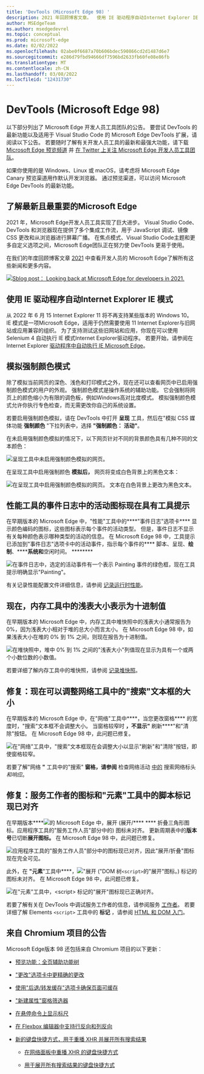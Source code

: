 ```yaml
---
title: 'DevTools (Microsoft Edge 98) '
description: 2021 年回顾博客文章。  使用 IE 驱动程序自动Internet Explorer IE 模式。  模拟强制颜色模式。  性能工具事件日志中的活动图标的工具提示。  内存工具中的浅表大小现在显示为十进制值。  网络工具的"搜索"文本框现在可以调整大小。  等等。
author: MSEdgeTeam
ms.author: msedgedevrel
ms.topic: conceptual
ms.prod: microsoft-edge
ms.date: 02/02/2022
ms.openlocfilehash: 02abe0f6687a70b606bdec590866cd2d1487d6e7
ms.sourcegitcommit: e286d79fbd94666df7596bd2633fb60fe08e86fb
ms.translationtype: MT
ms.contentlocale: zh-CN
ms.lasthandoff: 03/08/2022
ms.locfileid: "12431730"
---
```

# <a name="whats-new-in-devtools-microsoft-edge-98"></a>DevTools (Microsoft Edge 98) 

以下部分列出了 Microsoft Edge 开发人员工具团队的公告。  要尝试 DevTools 的最新功能以及适用于 Visual Studio Code 的 Microsoft Edge DevTools 扩展，请阅读以下公告。  若要随时了解有关开发人员工具的最新和最强大功能，请下载 [Microsoft Edge 预览频道](https://www.microsoftedgeinsider.com/download) 并 [在 Twitter 上关注 Microsoft Edge 开发人员工具团队](https://twitter.com/EdgeDevTools)。

如果你使用的是 Windows、Linux 或 macOS，请考虑将 Microsoft Edge Canary 预览渠道用作默认开发浏览器。  通过预览渠道，可以访问 Microsoft Edge DevTools 的最新功能。


<!-- ====================================================================== -->
## <a name="catch-up-on-the-latest-and-greatest-features-in-microsoft-edge"></a>了解最新且最重要的Microsoft Edge

<!-- careful changing h2 wording: Welcome tool potentially links to it -->

<!-- Title: Year-in-review: Microsoft Edge for developers -->
<!-- Subtitle: Catch up on the latest in developer tooling from Microsoft Edge. -->

2021 年，Microsoft Edge开发人员工具实现了巨大进步。  Visual Studio Code、DevTools 和浏览器现在提供了多个集成工作流，用于 JavaScript 调试、镜像 CSS 更改和从浏览器进行屏幕广播。  在焦点模式、Visual Studio Code主题和更多自定义选项之间，Microsoft Edge团队正在努力使 DevTools 更易于使用。

在我们的年度回顾博客文章 [2021](https://blogs.windows.com/msedgedev/2022/01/19/looking-back-at-microsoft-edge-for-developers-in-2021/) 中查看开发人员的 Microsoft Edge了解所有这些新闻和更多内容。

[![Sblog post： Looking back at Microsoft Edge for developers in 2021.](../../media/2022/02/blog-post-edge-devs-2021.png)](https://blogs.windows.com/msedgedev/2022/01/19/looking-back-at-microsoft-edge-for-developers-in-2021/)


<!-- ====================================================================== -->
## <a name="automate-ie-mode-with-internet-explorer-driver"></a>使用 IE 驱动程序自动Internet Explorer IE 模式

<!-- careful changing h2 wording: Welcome tool potentially links to it -->

<!-- Title: New support for automating IE mode -->
<!-- Subtitle: Test your legacy websites and apps by automating IE mode with Internet Explorer Driver. -->

从 2022 年 6 月 15 Internet Explorer 11 将不再支持某些版本的 Windows 10。 IE 模式是一项Microsoft Edge，适用于仍然需要使用 11 Internet Explorer与旧网站或应用兼容的组织。 为了支持测试这些旧网站和应用，你现在可以使用 Selenium 4 自动执行 IE 模式Internet Explorer驱动程序。 若要开始，请参阅在 Internet Explorer [驱动程序中自动执行 IE Microsoft Edge](../../../../webdriver-chromium/ie-mode.md)。


<!-- ====================================================================== -->
## <a name="emulate-forced-colors-mode"></a>模拟强制颜色模式

<!-- careful changing h2 wording: Welcome tool potentially links to it -->

<!-- Title: Emulation of forced colors in the Rendering tool -->
<!-- Subtitle: You can now do a spot check of what your product will look like on a device running in forced-colors mode, without having to change your operating system settings. -->

除了模拟当前网页的深色、浅色和打印模式之外，现在还可以查看网页中已启用强制颜色模式的用户的外观。  强制颜色模式是操作系统的辅助功能。  它会强制将网页上的颜色缩小为有限的调色板，例如Windows高对比度模式。  模拟强制颜色模式允许你执行专色检查，而无需更改你自己的系统设置。

若要启用强制颜色模拟，请在 DevTools 中打开 **呈现** 工具，然后在"模拟 CSS 媒体功能 **强制颜色** "下拉列表中，选择 **"强制颜色： 活动"**。

在未启用强制颜色模拟的情况下，以下网页针对不同的背景颜色具有几种不同的文本颜色：

![呈现工具中未启用强制颜色模拟的网页。](../../media/2022/02/emulate-forced-colors-not-applied.png)

在呈现工具中启用强制颜色 **模拟后，** 网页将变成白色背景上的黑色文本：

![在呈现工具中启用强制颜色模拟的网页。  文本在白色背景上更改为黑色文本。](../../media/2022/02/emulate-forced-colors-applied.png)


<!-- ====================================================================== -->
## <a name="activity-icons-in-the-event-log-of-the-performance-tool-now-have-tooltips"></a>性能工具的事件日志中的活动图标现在具有工具提示

<!-- careful changing h2 wording: Welcome tool potentially links to it -->

<!-- Title: Analyze runtime performance better with the Event Log in the Performance tool -->
<!-- Subtitle: Activity icons in the Event Log now have tooltips indicating the type of activity for each event, such as Scripting, Rendering, or Painting. -->

在早期版本的 Microsoft Edge 中，"性能"工具中的****"事件日志"选项卡**** 显示颜色编码的图标，这些图标表示每个事件的活动类型。  但是，事件日志不显示有关每种颜色表示哪种类型的活动的信息。  在 Microsoft Edge 98 中，工具提示已添加到"事件日志"选项卡中的活动事件，指示每个事件的**** 脚本、呈现、**绘制**、******系统和**空闲时间。 ********

![在事件日志中，选定的活动事件有一个表示 Painting 事件的绿色框，现在工具提示明确显示"Painting"。](../../media/2022/02/activity-event-tooltip.png)

有关记录性能配置文件详细信息，请参阅 [记录运行时性能](../../../evaluate-performance/reference.md#record-runtime-performance)。


<!-- ====================================================================== -->
## <a name="shallow-sizes-in-the-memory-tool-are-now-represented-as-decimal-values"></a>现在，内存工具中的浅表大小表示为十进制值

<!-- careful changing h2 wording: Welcome tool potentially links to it -->

<!-- Title: Better understand shallow sizes in the Memory tool -->
<!-- Subtitle: The Memory tool has been updated to report shallow size in decimal values as a percentage of the heap. -->

在早期版本的 Microsoft Edge 中，内存工具中堆快照中的浅表大小通常报告为 0%，因为浅表大小相对于堆的总大小而言太小。  在 Microsoft Edge 98 中，如果浅表大小在堆的 0% 到 1% 之间，则现在报告为十进制值。

![在堆快照中，堆中 0% 到 1% 之间的"浅表大小"列值现在显示为具有一个或两个小数位数的小数值。](../../media/2022/02/shallow-size-decimal-values.png)

若要详细了解内存工具中的堆快照，请参阅 [记录堆快照](../../../memory-problems/heap-snapshots.md)。


<!-- ====================================================================== -->
## <a name="fix-the-search-text-box-in-the-network-tool-can-now-be-resized"></a>修复：现在可以调整网络工具中的"搜索"文本框的大小

<!-- careful changing h2 wording: Welcome tool potentially links to it -->

<!-- Title: Fix: Resize the Search text box in the Network tool -->
<!-- Subtitle: Now, resizing the Search pane in the Network tool also resizes the Search text box, so that the Refresh and Clear buttons remain visible. -->

在早期版本的 Microsoft Edge 中，在"网络"工具中****，当您更改窗格**** 的宽度时，"搜索"文本框不会调整大小。  当窗格较窄时 **，不显示"** 刷新****"和"清除"按钮。  在 Microsoft Edge 98 中，此问题已修复。

![在"网络"工具中，"搜索"文本框现在会调整大小以显示"刷新"和"清除"按钮，即使窗格较窄。](../../media/2022/02/network-tool-search-text-box-resizes.png)

若要了解"网络 **"** 工具中的"搜索" **窗格，请参阅** 检查网络活动 [中的](../../../network/index.md#search-network-headers-and-responses) 搜索网络标头 _和响应_。


<!-- ====================================================================== -->
## <a name="fix-icons-for-service-workers-and-script-tags-in-the-elements-tool-are-now-aligned"></a>修复：服务工作者的图标和"元素"工具中的脚本标记现已对齐

<!-- careful changing h2 wording: Welcome tool potentially links to it -->

<!-- Title: Fix: Icons and tags in the DevTools are now aligned -->
<!-- Subtitle: Icons for service workers and script tags in the Elements tool now appear as expected. -->

在早期版本****![的 Microsoft Edge 中，展开 (展开/**** ****](../../media/2022/02/expand-collapse-triangle-icon.png) 折叠三角形图标。应用程序工具的"服务工作人员"部分中的) 图标未对齐。  更新周期表中的**版本号**已切断**展开图标。**  在 Microsoft Edge 98 中，此问题已修复。

![应用程序工具的"服务工作人员"部分中的图标现已对齐，因此"展开/折叠"图标现在完全可见。](../../media/2022/02/service-worker-icons-aligned-expand-icon-visible.png)

此外，在 **"元素**"工具中****，!["展开 ("DOM 树](../../media/2022/02/elements-dom-expand-icon-light-mode.png)`<script>`的"展开"图标。) 标记的图标未对齐。  在 Microsoft Edge 98 中，此问题已修复。

![在"元素"工具中，\<script\> 标记的"展开"图标现已正确对齐。](../../media/2022/02/elements-script-tag-expand-icons-aligned.png)

若要了解有关在 DevTools 中调试服务工作者的信息，请参阅服务 [工作者](../../../progressive-web-apps/index.md#service-workers)。  若要详细了解 Elements `<script>` 工具中的 **标记** ，请参阅 [HTML 和 DOM 入门](../../../beginners/html.md)。


<!-- ====================================================================== -->
## <a name="announcements-from-the-chromium-project"></a>来自 Chromium 项目的公告

Microsoft Edge版本 98 还包括来自 Chromium 项目的以下更新：

* [预览功能：全页辅助功能树](https://developer.chrome.com/blog/new-in-devtools-98/#a11y-tree)

* ["更改"选项卡中更精确的更改](https://developer.chrome.com/blog/new-in-devtools-98/#changes)

* [使用"后退/转发缓存"选项卡确保页面可缓存](https://developer.chrome.com/blog/new-in-devtools-98/#bfcache)

* ["新建属性"窗格筛选器](https://developer.chrome.com/blog/new-in-devtools-98/#properties)

* [在悬停命令上显示标尺](https://developer.chrome.com/blog/new-in-devtools-98/#show-rulers)

* [在 Flexbox 编辑器中支持行反向和列反向](https://developer.chrome.com/blog/new-in-devtools-98/#flexbox-editor)

* [新的键盘快捷方式，用于重播 XHR 并展开所有搜索结果](https://developer.chrome.com/blog/new-in-devtools-98/#shortcuts)

   * [在网络面板中重播 XHR 的键盘快捷方式](https://developer.chrome.com/blog/new-in-devtools-98/#replay-xhr)

   * [用于展开所有搜索结果的键盘快捷方式](https://developer.chrome.com/blog/new-in-devtools-98/#toggle-search-result)


<!-- ====================================================================== -->
<!-- uncomment if content is copied from developer.chrome.com to this page -->
<!--
> [!NOTE]
> Portions of this page are modifications based on work created and [shared by Google](https://developers.google.com/terms/site-policies) and used according to terms described in the [Creative Commons Attribution 4.0 International License](https://creativecommons.org/licenses/by/4.0).
> The original page for announcements from the Chromium project is [What's New in DevTools (Chrome 98)](https://developer.chrome.com/blog/new-in-devtools-98) and is authored by [Jecelyn Yeen](https://developers.google.com/web/resources/contributors#jecelynyeen) (Developer advocate working on Chrome DevTools at Google).
-->


<!-- ====================================================================== -->
<!-- uncomment if content is copied from developer.chrome.com to this page -->
<!--
[![Creative Commons License.](https://i.creativecommons.org/l/by/4.0/88x31.png)](https://creativecommons.org/licenses/by/4.0)
This work is licensed under a [Creative Commons Attribution 4.0 International License](https://creativecommons.org/licenses/by/4.0).
-->
